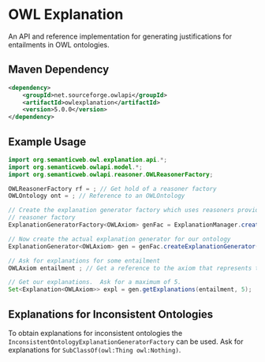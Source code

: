OWL Explanation
==============

An API and reference implementation for generating justifications for entailments in OWL ontologies.

Maven Dependency
----------------
```xml
<dependency>
    <groupId>net.sourceforge.owlapi</groupId>
    <artifactId>owlexplanation</artifactId>
    <version>5.0.0</version>
</dependency>
```

Example Usage
-------------
```java
import org.semanticweb.owl.explanation.api.*;
import org.semanticweb.owlapi.model.*;
import org.semanticweb.owlapi.reasoner.OWLReasonerFactory;

OWLReasonerFactory rf = ; // Get hold of a reasoner factory
OWLOntology ont = ; // Reference to an OWLOntology

// Create the explanation generator factory which uses reasoners provided by the specified
// reasoner factory
ExplanationGeneratorFactory<OWLAxiom> genFac = ExplanationManager.createExplanationGeneratorFactory(rf);

// Now create the actual explanation generator for our ontology
ExplanationGenerator<OWLAxiom> gen = genFac.createExplanationGenerator(ont);

// Ask for explanations for some entailment
OWLAxiom entailment ; // Get a reference to the axiom that represents the entailment that we want explanation for

// Get our explanations.  Ask for a maximum of 5.
Set<Explanation<OWLAxiom>> expl = gen.getExplanations(entailment, 5);
```

Explanations for Inconsistent Ontologies
----------------------------------------

To obtain explanations for inconsistent ontologies the ```InconsistentOntologyExplanationGeneratorFactory``` can
be used.  Ask for explanations for ```SubClassOf(owl:Thing owl:Nothing)```.

